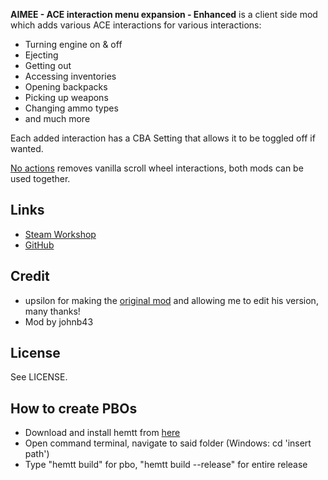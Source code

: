 **AIMEE - ACE interaction menu expansion - Enhanced** is a client side mod which adds various ACE interactions for various interactions:

* Turning engine on & off
* Ejecting
* Getting out
* Accessing inventories
* Opening backpacks
* Picking up weapons
* Changing ammo types
* and much more

Each added interaction has a CBA Setting that allows it to be toggled off if wanted.

[No actions](https://steamcommunity.com/sharedfiles/filedetails/?id=2126300184) removes vanilla scroll wheel interactions, both mods can be used together.

<h2>Links</h2>

* [Steam Workshop](https://steamcommunity.com/sharedfiles/filedetails/?id=2132195038)
* [GitHub](https://github.com/johnb432/AIMEE)

<h2>Credit</h2>

* upsilon for making the [original mod](https://steamcommunity.com/sharedfiles/filedetails/?id=1376867375) and allowing me to edit his version, many thanks!
* Mod by johnb43

<h2>License</h2>

See LICENSE.

<h2>How to create PBOs</h2>

* Download and install hemtt from [here](https://github.com/BrettMayson/HEMTT)
* Open command terminal, navigate to said folder (Windows: cd 'insert path')
* Type "hemtt build" for pbo, "hemtt build --release" for entire release
